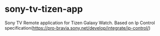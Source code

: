 # sony-tv-tizen-app
Sony TV Remote application for Tizen Galaxy Watch. Based on Ip Control specification(https://pro-bravia.sony.net/develop/integrate/ip-control/)
